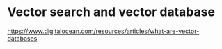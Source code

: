 # Vector search and vector database


https://www.digitalocean.com/resources/articles/what-are-vector-databases